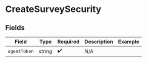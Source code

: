 # CreateSurveySecurity


## Fields

| Field              | Type               | Required           | Description        | Example            |
| ------------------ | ------------------ | ------------------ | ------------------ | ------------------ |
| `agentToken`       | *string*           | :heavy_check_mark: | N/A                |                    |